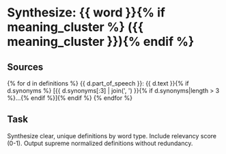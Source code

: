 # Synthesize: {{ word }}{% if meaning_cluster %} ({{ meaning_cluster }}){% endif %}

## Sources
{% for d in definitions %}
{{ d.part_of_speech }}: {{ d.text }}{% if d.synonyms %} [{{ d.synonyms[:3] | join(', ') }}{% if d.synonyms|length > 3 %}...{% endif %}]{% endif %}
{% endfor %}

## Task
Synthesize clear, unique definitions by word type. Include relevancy score (0-1).
Output supreme normalized definitions without redundancy.
